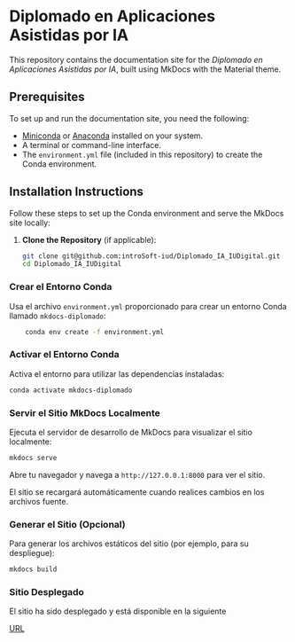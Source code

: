# Diplomado en Aplicaciones Asistidas por IA

This repository contains the documentation site for the *Diplomado en Aplicaciones Asistidas por IA*, built using MkDocs with the Material theme.

## Prerequisites

To set up and run the documentation site, you need the following:

- [Miniconda](https://docs.conda.io/en/latest/miniconda.html) or [Anaconda](https://www.anaconda.com/products/distribution) installed on your system.
- A terminal or command-line interface.
- The `environment.yml` file (included in this repository) to create the Conda environment.

## Installation Instructions

Follow these steps to set up the Conda environment and serve the MkDocs site locally:

1. **Clone the Repository** (if applicable):
   ```bash
   git clone git@github.com:introSoft-iud/Diplomado_IA_IUDigital.git
   cd Diplomado_IA_IUDigital


### Crear el Entorno Conda

Usa el archivo `environment.yml` proporcionado para crear un entorno Conda llamado `mkdocs-diplomado`:

```bash
    conda env create -f environment.yml
```

### Activar el Entorno Conda

Activa el entorno para utilizar las dependencias instaladas:

```bash
conda activate mkdocs-diplomado
```
### Servir el Sitio MkDocs Localmente

Ejecuta el servidor de desarrollo de MkDocs para visualizar el sitio localmente:

```bash
mkdocs serve
```
Abre tu navegador y navega a `http://127.0.0.1:8000` para ver el sitio.

El sitio se recargará automáticamente cuando realices cambios en los archivos fuente.

### Generar el Sitio (Opcional)

Para generar los archivos estáticos del sitio (por ejemplo, para su despliegue):

```bash
mkdocs build
```

### Sitio Desplegado

El sitio ha sido desplegado y está disponible en la siguiente 

[URL](https://introsoft-iud.github.io/Principios_de_IA_repo/)

<!-- Para desplegar uso 

mkdocs gh-deploy --remote-branch master   

Ensure GitHub Pages is set to use the master branch and / (root) in Settings > Pages.
   -->